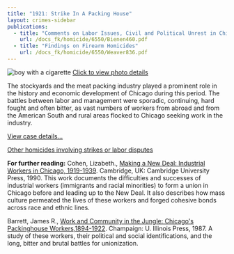 ```yaml
---
title: "1921: Strike In A Packing House"
layout: crimes-sidebar
publications:
  - title: "Comments on Labor Issues, Civil and Political Unrest in Chicago"
    url: /docs_fk/homicide/6550/Bienen460.pdf
  - title: "Findings on Firearm Homicides"
    url: /docs_fk/homicide/6550/Weaver836.pdf
---
```


![boy with a cigarette](/img/crimes/packinghouse/4.jpg)
[Click to view photo details](/historical/timeline/1904/4/)

The stockyards and the meat packing industry played a prominent role in the history and economic development of Chicago during this period. The battles between labor and management were sporadic, continuing, hard fought and often bitter, as vast numbers of workers from abroad and from the American South and rural areas flocked to Chicago seeking work in the industry.

[View case details...](/database/6543/)

[Other homicides involving strikes or labor disputes](/searches/strikes/)

**For further reading:**
   Cohen, Lizabeth., [Making a New Deal: Industrial Workers in Chicago, 1919-1939](https://www.amazon.com/exec/obidos/tg/detail/-/0521428386/qid=1085762614/sr=1-1/ref=sr_1_1/104-6378665-5804747?v=glance&s=books). Cambridge, UK: Cambridge University Press, 1990. This work documents the difficulties and successes of industrial workers (immigrants and racial minorities) to form a union in Chicago before and leading up to the New Deal. It also describes how mass culture permeated the lives of these workers and forged cohesive bonds across race and ethnic lines.

   Barrett, James R., [Work and Community in the Jungle: Chicago's Packinghouse Workers,1894-1922](https://www.amazon.com/exec/obidos/tg/detail/-/0252013786/qid=1085762654/sr=1-1/ref=sr_1_1/104-6378665-5804747?v=glance&s=books). Champaign: U. Illinois Press, 1987. A study of these workers, their political and social identifications, and the long, bitter and brutal battles for unionization.
